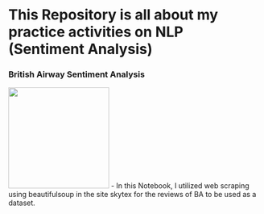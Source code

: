 # This Repository is all about my practice activities on NLP (Sentiment Analysis)

### British Airway Sentiment Analysis
<img src="https://media.cntraveler.com/photos/577fcc03e0b5a6244f4c789c/16:9/w_2560%2Cc_limit/BritishAirways-Boeing777-AlamyF1KW8J.jpg" width=200>
- In this Notebook, I utilized web scraping using beautifulsoup in the site skytex for the reviews of BA to be used as a dataset. 

